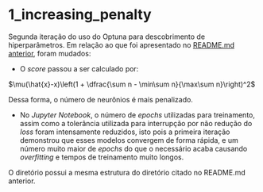 # 1_increasing_penalty

Segunda iteração do uso do Optuna para descobrimento de hiperparâmetros. Em relação ao que foi apresentado no [README.md anterior](../0_low_penalty//README.md), foram mudados:

- O *score* passou a ser calculado por:

$\mu(\hat{x}-x)\left(1 + \dfrac{\sum n - \min\sum n}{\max\sum n}\right)^2$

Dessa forma, o número de neurônios é mais penalizado.

- No *Jupyter Notebook*, o número de *epochs* utilizadas para treinamento, assim como a tolerância utilizada para interrupção por não redução do *loss* foram intensamente reduzidos, isto pois a primeira iteração demonstrou que esses modelos convergem de forma rápida, e um número muito maior de *epochs* do que o necessário acaba causando *overfitting* e tempos de treinamento muito longos.

O diretório possui a mesma estrutura do diretório citado no README.md anterior.